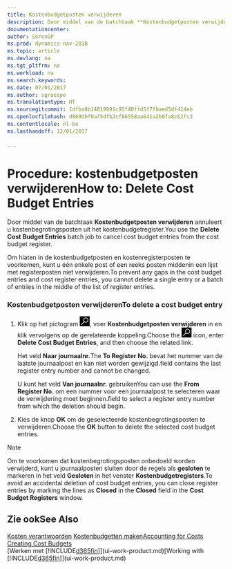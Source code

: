 ```yaml
---
title: Kostenbudgetposten verwijderen
description: Door middel van de batchtaak **Kostenbudgetposten verwijderen** annuleert u kostenbegrotingsposten uit het kostenbudgetregister.
documentationcenter: 
author: SorenGP
ms.prod: dynamics-nav-2018
ms.topic: article
ms.devlang: na
ms.tgt_pltfrm: na
ms.workload: na
ms.search.keywords: 
ms.date: 07/01/2017
ms.author: sgroespe
ms.translationtype: HT
ms.sourcegitcommit: 1dfba8b14019991c95f40ffd5f7fbaed5df414eb
ms.openlocfilehash: d869dbf0a75dfb2cf66558aa641a2b0fa8c62fc3
ms.contentlocale: nl-be
ms.lasthandoff: 12/01/2017

---
```

# <a name="how-to-delete-cost-budget-entries"></a><span data-ttu-id="dd77a-103">Procedure: kostenbudgetposten verwijderen</span><span class="sxs-lookup"><span data-stu-id="dd77a-103">How to: Delete Cost Budget Entries</span></span>
<span data-ttu-id="dd77a-104">Door middel van de batchtaak **Kostenbudgetposten verwijderen** annuleert u kostenbegrotingsposten uit het kostenbudgetregister.</span><span class="sxs-lookup"><span data-stu-id="dd77a-104">You use the **Delete Cost Budget Entries** batch job to cancel cost budget entries from the cost budget register.</span></span>  

<span data-ttu-id="dd77a-105">Om hiaten in de kostenbudgetposten en kostenregisterposten te voorkomen, kunt u één enkele post of een reeks posten middenin een lijst met registerposten niet verwijderen.</span><span class="sxs-lookup"><span data-stu-id="dd77a-105">To prevent any gaps in the cost budget entries and cost register entries, you cannot delete a single entry or a batch of entries in the middle of the list of register entries.</span></span>  

### <a name="to-delete-a-cost-budget-entry"></a><span data-ttu-id="dd77a-106">Kostenbudgetposten verwijderen</span><span class="sxs-lookup"><span data-stu-id="dd77a-106">To delete a cost budget entry</span></span>  

1.  <span data-ttu-id="dd77a-107">Klik op het pictogram ![Zoeken naar pagina of rapport](media/ui-search/search_small.png "pictogram Zoeken naar pagina of rapport"), voer **Kostenbudgetposten verwijderen** in en klik vervolgens op de gerelateerde koppeling.</span><span class="sxs-lookup"><span data-stu-id="dd77a-107">Choose the ![Search for Page or Report](media/ui-search/search_small.png "Search for Page or Report icon") icon, enter **Delete Cost Budget Entries**, and then choose the related link.</span></span>  

    <span data-ttu-id="dd77a-108">Het veld **Naar journaalnr.**</span><span class="sxs-lookup"><span data-stu-id="dd77a-108">The **To Register No.**</span></span> <span data-ttu-id="dd77a-109">bevat het nummer van de laatste journaalpost en kan niet worden gewijzigd.</span><span class="sxs-lookup"><span data-stu-id="dd77a-109">field contains the last register entry number and cannot be changed.</span></span>  

    <span data-ttu-id="dd77a-110">U kunt het veld **Van journaalnr.** gebruiken</span><span class="sxs-lookup"><span data-stu-id="dd77a-110">You can use the **From Register No.**</span></span> <span data-ttu-id="dd77a-111">om een nummer voor een journaalpost te selecteren waar de verwijdering moet beginnen.</span><span class="sxs-lookup"><span data-stu-id="dd77a-111">field to select a register entry number from which the deletion should begin.</span></span>  
2.  <span data-ttu-id="dd77a-112">Kies de knop **OK** om de geselecteerde kostenbegrotingsposten te verwijderen.</span><span class="sxs-lookup"><span data-stu-id="dd77a-112">Choose the **OK** button to delete the selected cost budget entries.</span></span>  

> [!NOTE]  
>  <span data-ttu-id="dd77a-113">Om te voorkomen dat kostenbegrotingsposten onbedoeld worden verwijderd, kunt u journaalposten sluiten door de regels als **gesloten** te markeren in het veld **Gesloten** in het venster **Kostenbudgetregisters**.</span><span class="sxs-lookup"><span data-stu-id="dd77a-113">To avoid an accidental deletion of cost budget entries, you can close register entries by marking the lines as **Closed** in the **Closed** field in the **Cost Budget Registers** window.</span></span>  

## <a name="see-also"></a><span data-ttu-id="dd77a-114">Zie ook</span><span class="sxs-lookup"><span data-stu-id="dd77a-114">See Also</span></span>  
<span data-ttu-id="dd77a-115">[Kosten verantwoorden](finance-manage-cost-accounting.md)
[Kostenbudgetten maken](finance-create-cost-budgets.md)</span><span class="sxs-lookup"><span data-stu-id="dd77a-115">[Accounting for Costs](finance-manage-cost-accounting.md)
[Creating Cost Budgets](finance-create-cost-budgets.md)</span></span>  
<span data-ttu-id="dd77a-116">[Werken met [!INCLUDE[d365fin](includes/d365fin_md.md)]](ui-work-product.md)</span><span class="sxs-lookup"><span data-stu-id="dd77a-116">[Working with [!INCLUDE[d365fin](includes/d365fin_md.md)]](ui-work-product.md)</span></span>

